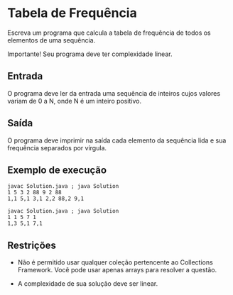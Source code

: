 # Tabela de Frequência

Escreva um programa que calcula a tabela de frequência de todos os elementos de uma sequência.

Importante! Seu programa deve ter complexidade linear.

## Entrada

O programa deve ler da entrada uma sequência de inteiros cujos valores variam de 0 a N, onde N é um inteiro positivo.

## Saída

O programa deve imprimir na saída cada elemento da sequência lida e sua frequência separados por vírgula.

## Exemplo de execução

	javac Solution.java ; java Solution
	1 5 3 2 88 9 2 88
	1,1 5,1 3,1 2,2 88,2 9,1
	
	javac Solution.java ; java Solution
	1 1 5 7 1
	1,3 5,1 7,1

## Restrições

- Não é permitido usar qualquer coleção pertencente ao Collections Framework.
Você pode usar apenas arrays para resolver a questão.

- A complexidade de sua solução deve ser linear.